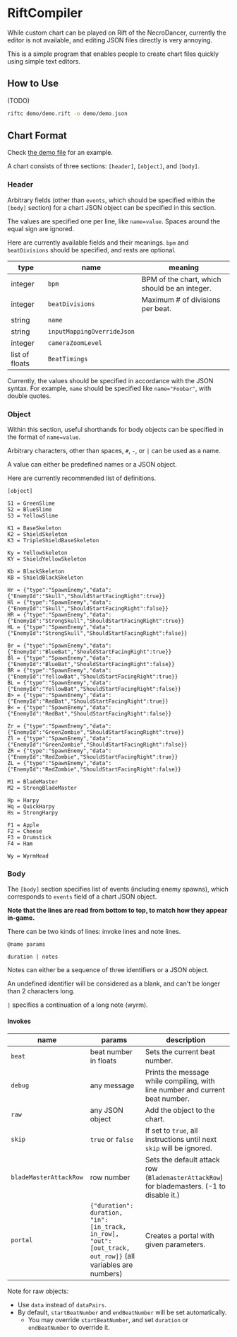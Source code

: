 # RiftCompiler

While custom chart can be played on Rift of the NecroDancer, currently the editor is not available, and editing JSON files directly is very annoying.

This is a simple program that enables people to create chart files quickly using simple text editors.

## How to Use

(TODO)

```bash
riftc demo/demo.rift -o demo/demo.json
```

## Chart Format

Check [the demo file](demo/demo.rift) for an example.

A chart consists of three sections: `[header]`, `[object]`, and `[body]`.

### Header

Arbitrary fields (other than `events`, which should be specified within the `[body]` section) for a chart JSON object can be specified in this section.

The values are specified one per line, like `name=value`. Spaces around the equal sign are ignored.

Here are currently available fields and their meanings. `bpm` and `beatDivisions` should be specified, and rests are optional.

| type | name | meaning |
| ---- | ---- | ------- |
| integer | `bpm` | BPM of the chart, which should be an integer. |
| integer | `beatDivisions` | Maximum \# of divisions per beat. |
| string | `name` | |
| string | `inputMappingOverrideJson` | |
| integer | `cameraZoomLevel` | |
| list of floats | `BeatTimings` | |

Currently, the values should be specified in accordance with the JSON syntax. For example, `name` should be specified like `name="Foobar"`, with double quotes.

### Object

Within this section, useful shorthands for body objects can be specified in the format of `name=value`.

Arbitrary characters, other than spaces, `#`, `-`, or `|` can be used as a name.

A value can either be predefined names or a JSON object.

Here are currently recommended list of definitions.

```text
[object]

S1 = GreenSlime
S2 = BlueSlime
S3 = YellowSlime

K1 = BaseSkeleton
K2 = ShieldSkeleton
K3 = TripleShieldBaseSkeleton

Ky = YellowSkeleton
KY = ShieldYellowSkeleton

Kb = BlackSkeleton
KB = ShieldBlackSkeleton

Hr = {"type":"SpawnEnemy","data":{"EnemyId":"Skull","ShouldStartFacingRight":true}}
Hl = {"type":"SpawnEnemy","data":{"EnemyId":"Skull","ShouldStartFacingRight":false}}
HR = {"type":"SpawnEnemy","data":{"EnemyId":"StrongSkull","ShouldStartFacingRight":true}}
HL = {"type":"SpawnEnemy","data":{"EnemyId":"StrongSkull","ShouldStartFacingRight":false}}

Br = {"type":"SpawnEnemy","data":{"EnemyId":"BlueBat","ShouldStartFacingRight":true}}
Bl = {"type":"SpawnEnemy","data":{"EnemyId":"BlueBat","ShouldStartFacingRight":false}}
BR = {"type":"SpawnEnemy","data":{"EnemyId":"YellowBat","ShouldStartFacingRight":true}}
BL = {"type":"SpawnEnemy","data":{"EnemyId":"YellowBat","ShouldStartFacingRight":false}}
B> = {"type":"SpawnEnemy","data":{"EnemyId":"RedBat","ShouldStartFacingRight":true}}
B< = {"type":"SpawnEnemy","data":{"EnemyId":"RedBat","ShouldStartFacingRight":false}}

Zr = {"type":"SpawnEnemy","data":{"EnemyId":"GreenZombie","ShouldStartFacingRight":true}}
Zl = {"type":"SpawnEnemy","data":{"EnemyId":"GreenZombie","ShouldStartFacingRight":false}}
ZR = {"type":"SpawnEnemy","data":{"EnemyId":"RedZombie","ShouldStartFacingRight":true}}
ZL = {"type":"SpawnEnemy","data":{"EnemyId":"RedZombie","ShouldStartFacingRight":false}}

M1 = BladeMaster
M2 = StrongBladeMaster

Hp = Harpy
Hq = QuickHarpy
Hs = StrongHarpy

F1 = Apple
F2 = Cheese
F3 = Drumstick
F4 = Ham

Wy = WyrmHead
```

### Body

The `[body]` section specifies list of events (including enemy spawns), which corresponds to `events` field of a chart JSON object.

**Note that the lines are read from bottom to top, to match how they appear in-game.**

There can be two kinds of lines: invoke lines and note lines.

`@name params`

`duration | notes`

Notes can either be a sequence of three identifiers or a JSON object.

An undefined identifier will be considered as a blank, and can't be longer than 2 characters long.

`|` specifies a continuation of a long note (wyrm).

#### Invokes

| name | params | description |
| ---- | ------ | ----------- |
| `beat` | beat number in floats | Sets the current beat number. |
| `debug` | any message | Prints the message while compiling, with line number and current beat number. |
| `raw` | any JSON object | Add the object to the chart. |
| `skip` | `true` or `false` | If set to `true`, all instructions until next `skip` will be ignored. |
| `bladeMasterAttackRow` | row number | Sets the default attack row (`BlademasterAttackRow`) for blademasters. (-1 to disable it.) |
| `portal` | `{"duration": duration, "in": [in_track, in_row], "out": [out_track, out_row]}` (all variables are numbers) | Creates a portal with given parameters. |

Note for raw objects:

- Use `data` instead of `dataPairs`. 
- By default, `startBeatNumber` and `endBeatNumber` will be set automatically.
  - You may override `startBeatNumber`, and set `duration` or `endBeatNumber` to override it.
